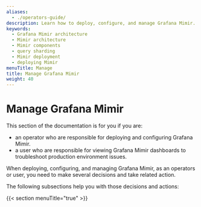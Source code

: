 ```yaml
---
aliases:
  - ./operators-guide/
description: Learn how to deploy, configure, and manage Grafana Mimir.
keywords:
  - Grafana Mimir architecture
  - Mimir architecture
  - Mimir components
  - query sharding
  - Mimir deployment
  - deploying Mimir
menuTitle: Manage
title: Manage Grafana Mimir
weight: 40
---
```


# Manage Grafana Mimir

This section of the documentation is for you if you are:

- an operator who are responsible for deploying and configuring Grafana Mimir.
- a user who are responsible for viewing Grafana Mimir dashboards to troubleshoot production environment issues.

When deploying, configuring, and managing Grafana Mimir, as an operators or user, you need to make several decisions and take related action.

The following subsections help you with those decisions and actions:

{{< section menuTitle="true" >}}
